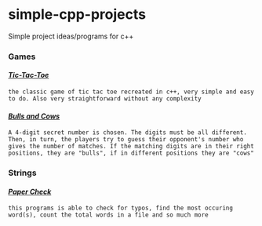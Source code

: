 # simple-cpp-projects
Simple project ideas/programs for c++

### Games
#### [*Tic-Tac-Toe*](https://github.com/donpsabance/simple-cpp-projects/blob/master/games/tictactoe.cpp)  
``` the classic game of tic tac toe recreated in c++, very simple and easy to do. Also very straightforward without any complexity ```

#### [*Bulls and Cows*](https://github.com/donpsabance/simple-cpp-projects/blob/master/games/bulls_cows.cpp)
``` A 4-digit secret number is chosen. The digits must be all different. Then, in turn, the players try to guess their opponent's number who gives the number of matches. If the matching digits are in their right positions, they are "bulls", if in different positions they are "cows" ```

### Strings
#### [*Paper Check*](https://github.com/donpsabance/simple-cpp-projects/blob/master/paper_check.cpp)  
``` this programs is able to check for typos, find the most occuring word(s), count the total words in a file and so much more ```
